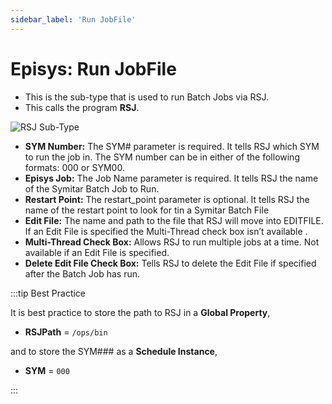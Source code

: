 ```yaml
---
sidebar_label: 'Run JobFile'
---
```


# Episys: Run JobFile

* This is the sub-type that is used to run Batch Jobs via RSJ.
* This calls the program **RSJ**.

![RSJ Sub-Type](../static/imgbasic/RunJobFile.png)

* **SYM Number:** The SYM# parameter is required. It tells RSJ which SYM to run the job in. The SYM number can be in either of the following formats: 000 or SYM00.
* **Episys Job:** The Job Name parameter is required. It tells RSJ the name of the Symitar Batch Job to Run.
* **Restart Point:** The restart_point parameter is optional. It tells RSJ the name of the restart point to look for tin a Symitar Batch File
* **Edit File:** The name and path to the file that RSJ will move into EDITFILE. If an Edit File is specified the Multi-Thread check box isn’t available .
* **Multi-Thread Check Box:** Allows RSJ to run multiple jobs at a time. Not available if an Edit File is specified.
* **Delete Edit File Check Box:** Tells RSJ to delete the Edit File if specified after the Batch Job has run.

:::tip Best Practice

It is best practice to store the path to RSJ in a **Global Property**, 

* **RSJPath** = ```/ops/bin```

and to store the SYM### as a **Schedule Instance**,

* **SYM** = ```000```

:::